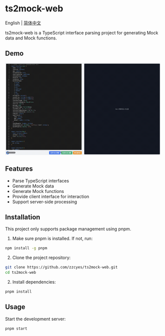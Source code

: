 # ts2mock-web

English | [简体中文](./README.zh-CN.md)

ts2mock-web is a TypeScript interface parsing project for generating Mock data and Mock functions.

## Demo

![demo](./assets/demo.gif)

## Features

- Parse TypeScript interfaces
- Generate Mock data
- Generate Mock functions
- Provide client interface for interaction
- Support server-side processing

## Installation

This project only supports package management using pnpm.

1. Make sure pnpm is installed. If not, run:

```bash
npm install -g pnpm
```

2. Clone the project repository:

```bash
git clone https://github.com/zzcyes/ts2mock-web.git
cd ts2mock-web
```

2. Install dependencies:
   
```bash
pnpm install
```

## Usage

Start the development server:

```bash
pnpm start
```

